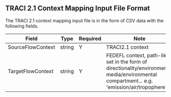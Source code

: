 ## TRACI 2.1 Context Mapping Input File Format

The TRACI 2.1 context mapping input file is in the form of CSV data with the following fields.

 Field | Type | Required |  Note |
----------- |  ---- | ---------| -----  |
 SourceFlowContext | string | Y | TRACI2.1 context |
 TargetFlowContext | string | Y | FEDEFL context, path-like set in the form of directionality/environmental media/environmental compartment... e.g. 'emission/air/tropophere' |
